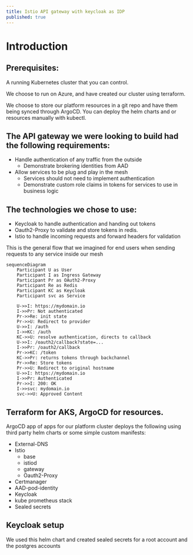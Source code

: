 ```yaml
---
title: Istio API gateway with keycloak as IDP
published: true
---
```


# Introduction

## Prerequisites:

A running Kubernetes cluster that you can control.

We choose to run on Azure, and have created our cluster using terraform.

We choose to store our platform resources in a git repo and have them being synced through ArgoCD. You can deploy the helm charts and or resources manually with kubectl.

## The API gateway we were looking to build had the following requirements:

- Handle authentication of any traffic from the outside
  - Demonstrate brokering identities from AAD
- Allow services to be plug and play in the mesh
  - Services should not need to implement authentication
  - Demonstrate custom role claims in tokens for services to use in business logic

## The technologies we chose to use:

- Keycloak to handle authentication and handing out tokens
- Oauth2-Proxy to validate and store tokens in redis.
- Istio to handle incoming requests and forward headers for validation

This is the general flow that we imagined for end users when sending requests to any service inside our mesh

```mermaid!
sequenceDiagram
    Participant U as User
    Participant I as Ingress Gateway
    Participant Pr as OAuth2-Proxy
    Participant Re as Redis
    Participant KC as Keycloak
    Participant svc as Service

    U->>I: https://mydomain.io
    I->>Pr: Not authenticated
    Pr->>Re: init state
    Pr->>U: Redirect to provider
    U->>I: /auth
    I->>KC: /auth
    KC->>U: resolve authentication, directs to callback
    U->>I: /oauth2/callback?state=...
    I->>Pr: /oauth2/callback
    Pr->>KC: /token
    KC->>Pr: returns tokens through backchannel
    Pr->>Re: Store tokens
    Pr->>U: Redirect to original hostname
    U->>I: https://mydomain.io
    I->>Pr: Authenticated
    Pr->>I: 200: OK
    I->>svc: mydomain.io
    svc->>U: Approved Content
```

## Terraform for AKS, ArgoCD for resources.

ArgoCD app of apps for our platform cluster deploys the following using third party helm charts or some simple custom manifests:

- External-DNS
- Istio
  - base
  - istiod
  - gateway
  - Oauth2-Proxy
- Certmanager
- AAD-pod-identity
- Keycloak
- kube prometheus stack
- Sealed secrets


## Keycloak setup

We used this helm chart and created sealed secrets for a root account and the postgres accounts